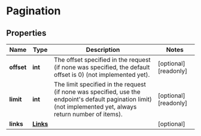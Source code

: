 # Pagination

## Properties
| Name | Type | Description | Notes |
| ------------ | ------------- | ------------- | ------------- |
| **offset** | **int** | The offset specified in the request (if none was specified, the default offset is 0) (not implemented yet).  | [optional] [readonly]  |
| **limit** | **int** | The limit specified in the request (if none was specified, use the endpoint&#39;s default pagination limit) (not implemented yet, always return number of items).  | [optional] [readonly]  |
| **links** | [**Links**](Links.md) |  | [optional]  |


